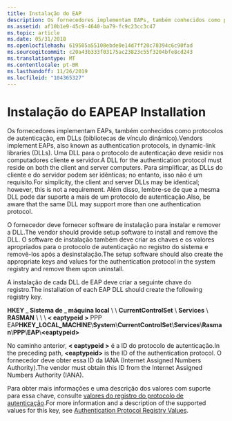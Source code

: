 ```yaml
---
title: Instalação do EAP
description: Os fornecedores implementam EAPs, também conhecidos como protocolos de autenticação, em DLLs (bibliotecas de vínculo dinâmico).
ms.assetid: af10b1e9-45c9-4640-ba79-fc9c23cc3c47
ms.topic: article
ms.date: 05/31/2018
ms.openlocfilehash: 619505a55108ebde0e14d7ff20c78394c6c90fad
ms.sourcegitcommit: c20a43b333f03175ac23823c55f3204bfe8cd243
ms.translationtype: MT
ms.contentlocale: pt-BR
ms.lasthandoff: 11/26/2019
ms.locfileid: "104365327"
---
```

# <a name="eap-installation"></a><span data-ttu-id="d6f10-103">Instalação do EAP</span><span class="sxs-lookup"><span data-stu-id="d6f10-103">EAP Installation</span></span>

<span data-ttu-id="d6f10-104">Os fornecedores implementam EAPs, também conhecidos como protocolos de autenticação, em DLLs (bibliotecas de vínculo dinâmico).</span><span class="sxs-lookup"><span data-stu-id="d6f10-104">Vendors implement EAPs, also known as authentication protocols, in dynamic-link libraries (DLLs).</span></span> <span data-ttu-id="d6f10-105">Uma DLL para o protocolo de autenticação deve residir nos computadores cliente e servidor.</span><span class="sxs-lookup"><span data-stu-id="d6f10-105">A DLL for the authentication protocol must reside on both the client and server computers.</span></span> <span data-ttu-id="d6f10-106">Para simplificar, as DLLs do cliente e do servidor podem ser idênticas; no entanto, isso não é um requisito.</span><span class="sxs-lookup"><span data-stu-id="d6f10-106">For simplicity, the client and server DLLs may be identical; however, this is not a requirement.</span></span> <span data-ttu-id="d6f10-107">Além disso, lembre-se de que a mesma DLL pode dar suporte a mais de um protocolo de autenticação.</span><span class="sxs-lookup"><span data-stu-id="d6f10-107">Also, be aware that the same DLL may support more than one authentication protocol.</span></span>

<span data-ttu-id="d6f10-108">O fornecedor deve fornecer software de instalação para instalar e remover a DLL.</span><span class="sxs-lookup"><span data-stu-id="d6f10-108">The vendor should provide setup software to install and remove the DLL.</span></span> <span data-ttu-id="d6f10-109">O software de instalação também deve criar as chaves e os valores apropriados para o protocolo de autenticação no registro do sistema e removê-los após a desinstalação.</span><span class="sxs-lookup"><span data-stu-id="d6f10-109">The setup software should also create the appropriate keys and values for the authentication protocol in the system registry and remove them upon uninstall.</span></span>

<span data-ttu-id="d6f10-110">A instalação de cada DLL de EAP deve criar a seguinte chave do registro.</span><span class="sxs-lookup"><span data-stu-id="d6f10-110">The installation of each EAP DLL should create the following registry key.</span></span>

<span data-ttu-id="d6f10-111">**HKEY \_ Sistema de \_ máquina local** \\  \\ **CurrentControlSet** \\ **Services** \\ **RASMAN** \\  \\  \\ **&lt; eaptypeid &gt;** PPP EAP</span><span class="sxs-lookup"><span data-stu-id="d6f10-111">**HKEY\_LOCAL\_MACHINE**\\**System**\\**CurrentControlSet**\\**Services**\\**Rasman**\\**PPP**\\**EAP**\\**&lt;eaptypeid&gt;**</span></span>

<span data-ttu-id="d6f10-112">No caminho anterior, **&lt; eaptypeid &gt;** é a ID do protocolo de autenticação.</span><span class="sxs-lookup"><span data-stu-id="d6f10-112">In the preceding path, **&lt;eaptypeid&gt;** is the ID of the authentication protocol.</span></span> <span data-ttu-id="d6f10-113">O fornecedor deve obter essa ID da IANA (Internet Assigned Numbers Authority).</span><span class="sxs-lookup"><span data-stu-id="d6f10-113">The vendor must obtain this ID from the Internet Assigned Numbers Authority (IANA).</span></span>

<span data-ttu-id="d6f10-114">Para obter mais informações e uma descrição dos valores com suporte para essa chave, consulte [valores do registro do protocolo de autenticação](authentication-protocol-registry-values.md).</span><span class="sxs-lookup"><span data-stu-id="d6f10-114">For more information and a description of the supported values for this key, see [Authentication Protocol Registry Values](authentication-protocol-registry-values.md).</span></span>

 

 




